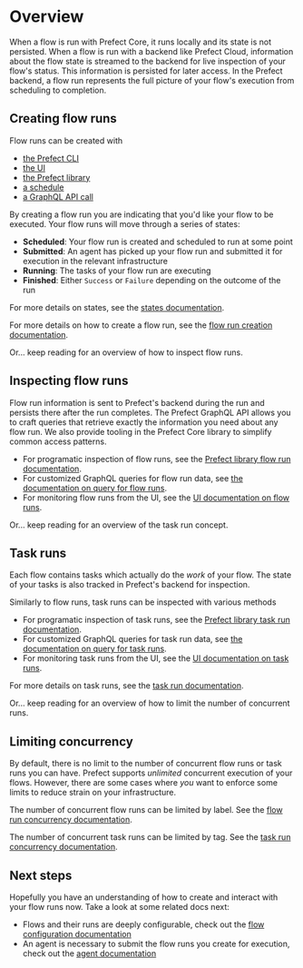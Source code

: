 # Overview

When a flow is run with Prefect Core, it runs locally and its state is not persisted. When a flow is run with a backend like Prefect Cloud, information about the flow state is streamed to the backend for live inspection of your flow's status. This information is persisted for later access. In the Prefect backend, a flow run represents the full picture of your flow's execution from scheduling to completion.

## Creating flow runs

Flow runs can be created with
- [the Prefect CLI](./creation.md#cli)
- [the UI](/ui/flow_run.md#create)
- [the Prefect library](./creation.md#client)
- [a schedule](./scheduling.md)
- [a GraphQL API call](./creation.md#graphql)

By creating a flow run you are indicating that you'd like your flow to be executed. Your flow runs will move through a series of states:
- **Scheduled**: Your flow run is created and scheduled to run at some point
- **Submitted**: An agent has picked up your flow run and submitted it for execution in the relevant infrastructure
- **Running**: The tasks of your flow run are executing
- **Finished**: Either `Success` or `Failure` depending on the outcome of the run

For more details on states, see the [states documentation](/core/concepts/states.md).

For more details on how to create a flow run, see the [flow run creation documentation](./creation.md).

Or... keep reading for an overview of how to inspect flow runs.

## Inspecting flow runs

Flow run information is sent to Prefect's backend during the run and persists there after the run completes. The Prefect GraphQL API allows you to craft queries that retrieve exactly the information you need about any flow run. We also provide tooling in the Prefect Core library to simplify common access patterns.

- For programatic inspection of flow runs, see the [Prefect library flow run documentation](./inspection#prefect-library).
- For customized GraphQL queries for flow run data, see [the documentation on query for flow runs](./inspection#graphql).
- For monitoring flow runs from the UI, see the [UI documentation on flow runs](/orchestration/ui/flow-run.md).

Or... keep reading for an overview of the task run concept.

## Task runs

Each flow contains tasks which actually do the _work_ of your flow. The state of your tasks is also tracked in Prefect's backend for inspection.

Similarly to flow runs, task runs can be inspected with various methods

- For programatic inspection of task runs, see the [Prefect library task run documentation](./task-runs.md#prefect-libary).
- For customized GraphQL queries for task run data, see [the documentation on query for task runs](./task-runs.md#graphql).
- For monitoring task runs from the UI, see the [UI documentation on task runs](/orchestration/ui/task-runs.md).

For more details on task runs, see the [task run documentation](./task-runs.md).

Or... keep reading for an overview of how to limit the number of concurrent runs.

## Limiting concurrency <Badge text="Cloud"/>

By default, there is no limit to the number of concurrent flow runs or task runs you can have. Prefect supports _unlimited_ concurrent execution of your flows. However, there are some cases where _you_ want to enforce some limits to reduce strain on your infrastructure. 

The number of concurrent flow runs can be limited by label. See the [flow run concurrency documentation](./concurrency-limits.md#flow-run).

The number of concurrent task runs can be limited by tag. See the [task run concurrency documentation](./concurrency-limits.md#task-run).

## Next steps
<!-- How does this section relate to other docs? -->

Hopefully you have an understanding of how to create and interact with your flow runs now. Take a look at some related docs next:

- Flows and their runs are deeply configurable, check out the [flow configuration documentation](/orchestration/flow_config/overview.md)
- An agent is necessary to submit the flow runs you create for execution, check out the [agent documentation](/orchestration/agents/overview.md)